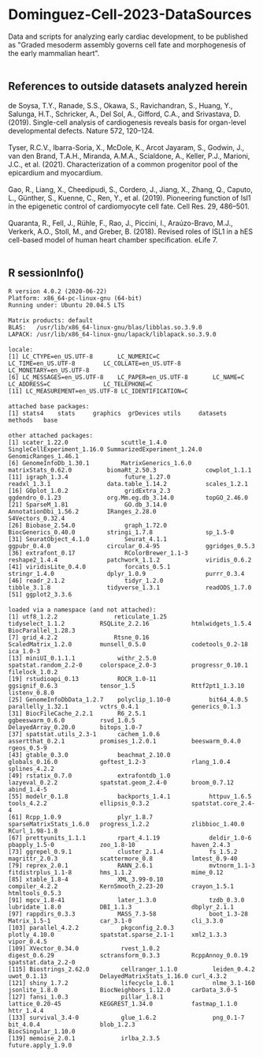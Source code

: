 # Dominguez-Cell-2023-DataSources
Data and scripts for analyzing early cardiac development, to be published as "Graded mesoderm assembly governs cell fate and morphogenesis of the early mammalian heart".
<br><br>

## References to outside datasets analyzed herein
de Soysa, T.Y., Ranade, S.S., Okawa, S., Ravichandran, S., Huang, Y., Salunga, H.T., Schricker, A., Del Sol, A., Gifford, C.A., and Srivastava, D. (2019). Single-cell analysis of cardiogenesis reveals basis for organ-level developmental defects. Nature 572, 120–124.
<br><br>
Tyser, R.C.V., Ibarra-Soria, X., McDole, K., Arcot Jayaram, S., Godwin, J., van den Brand, T.A.H., Miranda, A.M.A., Scialdone, A., Keller, P.J., Marioni, J.C., et al. (2021). Characterization of a common progenitor pool of the epicardium and myocardium.
<br><br>
Gao, R., Liang, X., Cheedipudi, S., Cordero, J., Jiang, X., Zhang, Q., Caputo, L., Günther, S., Kuenne, C., Ren, Y., et al. (2019). Pioneering function of Isl1 in the epigenetic control of cardiomyocyte cell fate. Cell Res. 29, 486–501.
<br><br>
Quaranta, R., Fell, J., Rühle, F., Rao, J., Piccini, I., Araúzo-Bravo, M.J., Verkerk, A.O., Stoll, M., and Greber, B. (2018). Revised roles of ISL1 in a hES cell-based model of human heart chamber specification. eLife 7.
<br><br>

## R sessionInfo()
``R version 4.0.2 (2020-06-22)``<br>
``Platform: x86_64-pc-linux-gnu (64-bit)``<br>
``Running under: Ubuntu 20.04.5 LTS``<br>
<br>
``Matrix products: default``<br>
``BLAS:   /usr/lib/x86_64-linux-gnu/blas/libblas.so.3.9.0``<br>
``LAPACK: /usr/lib/x86_64-linux-gnu/lapack/liblapack.so.3.9.0``<br>
<br>
``locale:``<br>
``[1] LC_CTYPE=en_US.UTF-8       LC_NUMERIC=C               LC_TIME=en_US.UTF-8        LC_COLLATE=en_US.UTF-8     LC_MONETARY=en_US.UTF-8   ``<br>
``[6] LC_MESSAGES=en_US.UTF-8    LC_PAPER=en_US.UTF-8       LC_NAME=C                  LC_ADDRESS=C               LC_TELEPHONE=C            ``<br>
``[11] LC_MEASUREMENT=en_US.UTF-8 LC_IDENTIFICATION=C       ``<br>
<br>
``attached base packages:``<br>
``[1] stats4    stats     graphics  grDevices utils     datasets  methods   base     ``<br>
<br>
``other attached packages:``<br>
``[1] scater_1.22.0               scuttle_1.4.0               SingleCellExperiment_1.16.0 SummarizedExperiment_1.24.0 GenomicRanges_1.46.1       ``<br>
``[6] GenomeInfoDb_1.30.1         MatrixGenerics_1.6.0        matrixStats_0.62.0          biomaRt_2.50.3              cowplot_1.1.1              ``<br>
``[11] igraph_1.3.4                future_1.27.0               readxl_1.3.1                data.table_1.14.2           scales_1.2.1               ``<br>
``[16] GOplot_1.0.2                gridExtra_2.3               ggdendro_0.1.23             org.Mm.eg.db_3.14.0         topGO_2.46.0               ``<br>
``[21] SparseM_1.81                GO.db_3.14.0                AnnotationDbi_1.56.2        IRanges_2.28.0              S4Vectors_0.32.4           ``<br>
``[26] Biobase_2.54.0              graph_1.72.0                BiocGenerics_0.40.0         stringi_1.7.8               sp_1.5-0                   ``<br>
``[31] SeuratObject_4.1.0          Seurat_4.1.1                ggpubr_0.4.0                circular_0.4-95             ggridges_0.5.3             ``<br>
``[36] extrafont_0.17              RColorBrewer_1.1-3          reshape2_1.4.4              patchwork_1.1.2             viridis_0.6.2              ``<br>
``[41] viridisLite_0.4.0           forcats_0.5.1               stringr_1.4.0               dplyr_1.0.9                 purrr_0.3.4                ``<br>
``[46] readr_2.1.2                 tidyr_1.2.0                 tibble_3.1.8                tidyverse_1.3.1             readODS_1.7.0              ``<br>
``[51] ggplot2_3.3.6              ``<br>
<br>
``loaded via a namespace (and not attached):``<br>
`` [1] utf8_1.2.2                reticulate_1.25           tidyselect_1.1.2          RSQLite_2.2.16            htmlwidgets_1.5.4         BiocParallel_1.28.3      ``<br>
`` [7] grid_4.2.2                Rtsne_0.16                ScaledMatrix_1.2.0        munsell_0.5.0             codetools_0.2-18          ica_1.0-3                ``<br>
``[13] miniUI_0.1.1.1            withr_2.5.0               spatstat.random_2.2-0     colorspace_2.0-3          progressr_0.10.1          filelock_1.0.2           ``<br>
``[19] rstudioapi_0.13           ROCR_1.0-11               ggsignif_0.6.3            tensor_1.5                Rttf2pt1_1.3.10           listenv_0.8.0            ``<br>
``[25] GenomeInfoDbData_1.2.7    polyclip_1.10-0           bit64_4.0.5               parallelly_1.32.1         vctrs_0.4.1               generics_0.1.3           ``<br>
``[31] BiocFileCache_2.2.1       R6_2.5.1                  ggbeeswarm_0.6.0          rsvd_1.0.5                DelayedArray_0.20.0       bitops_1.0-7             ``<br>
``[37] spatstat.utils_2.3-1      cachem_1.0.6              assertthat_0.2.1          promises_1.2.0.1          beeswarm_0.4.0            rgeos_0.5-9              ``<br>
``[43] gtable_0.3.0              beachmat_2.10.0           globals_0.16.0            goftest_1.2-3             rlang_1.0.4               splines_4.2.2            ``<br>
``[49] rstatix_0.7.0             extrafontdb_1.0           lazyeval_0.2.2            spatstat.geom_2.4-0       broom_0.7.12              abind_1.4-5              ``<br>
``[55] modelr_0.1.8              backports_1.4.1           httpuv_1.6.5              tools_4.2.2               ellipsis_0.3.2            spatstat.core_2.4-4      ``<br>
``[61] Rcpp_1.0.9                plyr_1.8.7                sparseMatrixStats_1.6.0   progress_1.2.2            zlibbioc_1.40.0           RCurl_1.98-1.8           ``<br>
``[67] prettyunits_1.1.1         rpart_4.1.19              deldir_1.0-6              pbapply_1.5-0             zoo_1.8-10                haven_2.4.3              ``<br>
``[73] ggrepel_0.9.1             cluster_2.1.4             fs_1.5.2                  magrittr_2.0.3            scattermore_0.8           lmtest_0.9-40            ``<br>
``[79] reprex_2.0.1              RANN_2.6.1                mvtnorm_1.1-3             fitdistrplus_1.1-8        hms_1.1.2                 mime_0.12                ``<br>
``[85] xtable_1.8-4              XML_3.99-0.10             compiler_4.2.2            KernSmooth_2.23-20        crayon_1.5.1              htmltools_0.5.3          ``<br>
``[91] mgcv_1.8-41               later_1.3.0               tzdb_0.3.0                lubridate_1.8.0           DBI_1.1.3                 dbplyr_2.1.1             ``<br>
``[97] rappdirs_0.3.3            MASS_7.3-58               boot_1.3-28               Matrix_1.5-1              car_3.1-0                 cli_3.3.0                ``<br>
``[103] parallel_4.2.2            pkgconfig_2.0.3           plotly_4.10.0             spatstat.sparse_2.1-1     xml2_1.3.3                vipor_0.4.5              ``<br>
``[109] XVector_0.34.0            rvest_1.0.2               digest_0.6.29             sctransform_0.3.3         RcppAnnoy_0.0.19          spatstat.data_2.2-0      ``<br>
``[115] Biostrings_2.62.0         cellranger_1.1.0          leiden_0.4.2              uwot_0.1.13               DelayedMatrixStats_1.16.0 curl_4.3.2               ``<br>
``[121] shiny_1.7.2               lifecycle_1.0.1           nlme_3.1-160              jsonlite_1.8.0            BiocNeighbors_1.12.0      carData_3.0-5            ``<br>
``[127] fansi_1.0.3               pillar_1.8.1              lattice_0.20-45           KEGGREST_1.34.0           fastmap_1.1.0             httr_1.4.4               ``<br>
``[133] survival_3.4-0            glue_1.6.2                png_0.1-7                 bit_4.0.4                 blob_1.2.3                BiocSingular_1.10.0      ``<br>
``[139] memoise_2.0.1             irlba_2.3.5               future.apply_1.9.0``<br>
